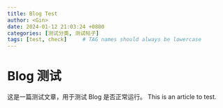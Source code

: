 ```yaml
---
title: Blog Test
author: <Gin>
date: 2024-01-12 21:03:24 +0800
categories: [测试分类, 测试帖子]
tags: [test, check]     # TAG names should always be lowercase
---
```


# Blog 测试
这是一篇测试文章，用于测试 Blog 是否正常运行。
This is an article to test.

